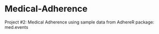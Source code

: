 # Medical-Adherence
Project #2: Medical Adherence using sample data from AdhereR package: med.events
